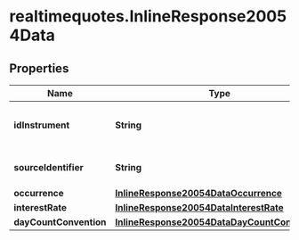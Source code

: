 # realtimequotes.InlineResponse20054Data

## Properties

Name | Type | Description | Notes
------------ | ------------- | ------------- | -------------
**idInstrument** | **String** | MDG identifier of the instrument. | [optional] 
**sourceIdentifier** | **String** | Identifier used in the request. | [optional] 
**occurrence** | [**InlineResponse20054DataOccurrence**](InlineResponse20054DataOccurrence.md) |  | [optional] 
**interestRate** | [**InlineResponse20054DataInterestRate**](InlineResponse20054DataInterestRate.md) |  | [optional] 
**dayCountConvention** | [**InlineResponse20054DataDayCountConvention**](InlineResponse20054DataDayCountConvention.md) |  | [optional] 


